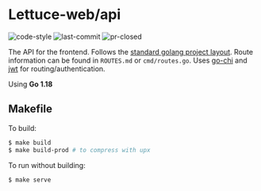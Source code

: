 # Lettuce-web/api

![code-style](https://img.shields.io/badge/code_style-prettier-ff69b4.svg) ![last-commit](https://img.shields.io/github/last-commit/salad-server/lettuce-web) ![pr-closed](https://img.shields.io/github/issues-pr-closed/salad-server/lettuce-web)

The API for the frontend. Follows the [standard golang project layout](https://github.com/golang-standards/project-layout). Route information can be found in `ROUTES.md` or `cmd/routes.go`. Uses [go-chi](https://github.com/go-chi/chi) and [jwt](https://github.com/golang-jwt/jwt) for routing/authentication.

Using **Go 1.18**

## Makefile
To build:
```sh
$ make build
$ make build-prod # to compress with upx
```

To run without building:
```sh
$ make serve
```
